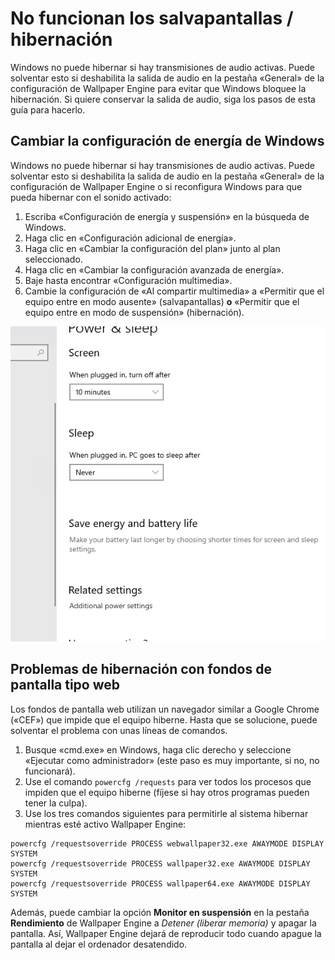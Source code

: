 # No funcionan los salvapantallas / hibernación

Windows no puede hibernar si hay transmisiones de audio activas. Puede solventar esto si deshabilita la salida de audio en la pestaña «General» de la configuración de Wallpaper Engine para evitar que Windows bloquee la hibernación. Si quiere conservar la salida de audio, siga los pasos de esta guía para hacerlo.

## Cambiar la configuración de energía de Windows

Windows no puede hibernar si hay transmisiones de audio activas. Puede solventar esto si deshabilita la salida de audio en la pestaña «General» de la configuración de Wallpaper Engine o si reconfigura Windows para que pueda hibernar con el sonido activado:

1. Escriba «Configuración de energía y suspensión» en la búsqueda de Windows.
2. Haga clic en «Configuración adicional de energía».
3. Haga clic en «Cambiar la configuración del plan» junto al plan seleccionado.
4. Haga clic en «Cambiar la configuración avanzada de energía».
5. Baje hasta encontrar «Configuración multimedia».
6. Cambie la configuración de «Al compartir multimedia» a «Permitir que el equipo entre en modo ausente» (salvapantallas) **o** «Permitir que el equipo entre en modo de suspensión» (hibernación).

![Habilitar «Permitir que el equipo entre en modo de suspensión».](./power.gif)

## Problemas de hibernación con fondos de pantalla tipo web

Los fondos de pantalla web utilizan un navegador similar a Google Chrome («CEF») que impide que el equipo hiberne. Hasta que se solucione, puede solventar el problema con unas líneas de comandos.

1. Busque «cmd.exe» en Windows, haga clic derecho y seleccione «Ejecutar como administrador» (este paso es muy importante, si no, no funcionará).
2. Use el comando `powercfg /requests` para ver todos los procesos que impiden que el equipo hiberne (fíjese si hay otros programas pueden tener la culpa).
3. Use los tres comandos siguientes para permitirle al sistema hibernar mientras esté activo Wallpaper Engine:

```
powercfg /requestsoverride PROCESS webwallpaper32.exe AWAYMODE DISPLAY SYSTEM
powercfg /requestsoverride PROCESS wallpaper32.exe AWAYMODE DISPLAY SYSTEM
powercfg /requestsoverride PROCESS wallpaper64.exe AWAYMODE DISPLAY SYSTEM
```

Además, puede cambiar la opción **Monitor en suspensión** en la pestaña **Rendimiento** de Wallpaper Engine a *Detener (liberar memoria)* y apagar la pantalla. Así, Wallpaper Engine dejará de reproducir todo cuando apague la pantalla al dejar el ordenador desatendido.